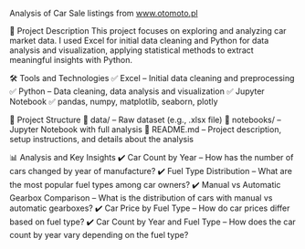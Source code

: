   Analysis of Car Sale listings from www.otomoto.pl  
 
📌 Project Description
This project focuses on exploring and analyzing car market data.
I used Excel for initial data cleaning and Python for data analysis and visualization, applying statistical methods to extract meaningful insights with Python.

🛠 Tools and Technologies
✅ Excel – Initial data cleaning and preprocessing
✅ Python – Data cleaning, data analysis and visualization
✅ Jupyter Notebook
✅ pandas, numpy, matplotlib, seaborn, plotly

📂 Project Structure
📁 data/ – Raw dataset (e.g., .xlsx file)
📁 notebooks/ – Jupyter Notebook with full analysis
📄 README.md – Project description, setup instructions, and details about the analysis

📊 Analysis and Key Insights
✔️ Car Count by Year – How has the number of cars changed by year of manufacture?
✔️ Fuel Type Distribution – What are the most popular fuel types among car owners?
✔️ Manual vs Automatic Gearbox Comparison – What is the distribution of cars with manual vs automatic gearboxes?
✔️ Car Price by Fuel Type – How do car prices differ based on fuel type?
✔️ Car Count by Year and Fuel Type – How does the car count by year vary depending on the fuel type?
